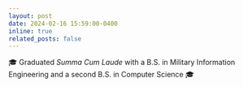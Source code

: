 ```yaml
---
layout: post
date: 2024-02-16 15:59:00-0400
inline: true
related_posts: false
---
```


🎓 Graduated *Summa Cum Laude* with a B.S. in Military Information Engineering and a second B.S. in Computer Science 🎓
